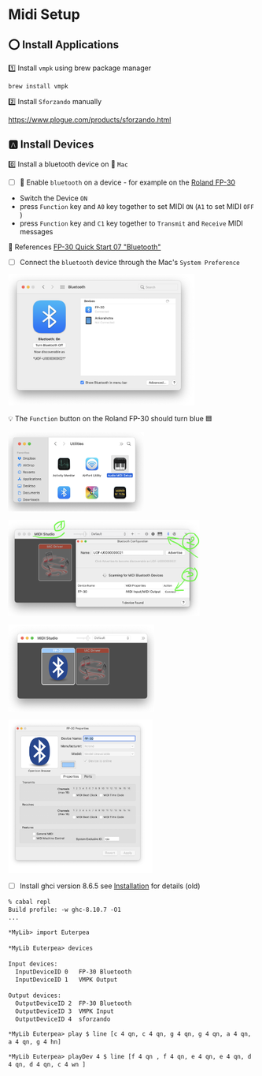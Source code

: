 # Midi Setup

## :o: Install Applications

:one: Install `vmpk` using brew package manager

```
brew install vmpk
```

:two: Install `Sforzando` manually

https://www.plogue.com/products/sforzando.html


## :a: Install Devices 

:zero: Install a bluetooth device on :apple: `Mac`

- [ ] :musical_keyboard: Enable `bluetooth` on a device - for example on the [Roland FP-30](https://www.roland.com/ca/products/fp-30/)

* Switch the Device `ON`
* press `Function` key and `A0` key together to set MIDI `ON` (`A1` to set MIDI `OFF` )
* press `Function` key and `C1` key together to `Transmit` and `Receive` MIDI messages

:bookmark: References [FP-30 Quick Start 07 "Bluetooth"](https://www.youtube.com/watch?v=OtDxVKbbnFo&t=22s)

- [ ] Connect the `bluetooth` device through the Mac's `System Preference`

<img src="images/SystemPreferencesBluetooth.png" width="379" height="267" alt="System Preferences Bluetooth"></img>

:bulb: The `Function` button on the Roland FP-30 should turn blue :blue_square:

<img src="images/AudioMidiSetup.png" width="276" height="160" alt="AUDI Midi Setup"></img>

<img src="images/MIDIStudioBluetoothConfiguration.png" width="389" height="195" alt="AUDI Midi Setup"></img>

<img src="images/MIDIStudioFP-30Driver.png" width="297" height="177" alt=""></img>

<img src="images/MIDIStudioFP-30DriverProperties.png" width="294" height="311" alt=""></img>


- [ ] Install ghci version 8.6.5 see [Installation](http://www.euterpea.com/download-and-installation/) for details (old)

```
% cabal repl
Build profile: -w ghc-8.10.7 -O1
...
```


```
*MyLib> import Euterpea

*MyLib Euterpea> devices

Input devices: 
  InputDeviceID 0	FP-30 Bluetooth
  InputDeviceID 1	VMPK Output

Output devices: 
  OutputDeviceID 2	FP-30 Bluetooth
  OutputDeviceID 3	VMPK Input
  OutputDeviceID 4	sforzando
```

```
*MyLib Euterpea> play $ line [c 4 qn, c 4 qn, g 4 qn, g 4 qn, a 4 qn, a 4 qn, g 4 hn]
```

```
*MyLib Euterpea> playDev 4 $ line [f 4 qn , f 4 qn, e 4 qn, e 4 qn, d 4 qn, d 4 qn, c 4 wn ]
```
